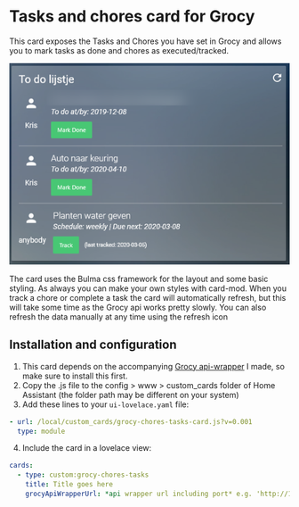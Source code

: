 # Tasks and chores card for Grocy

This card exposes the Tasks and Chores you have set in Grocy and allows you to mark tasks as done and chores as executed/tracked.

![](chores-tasks-card.png)

The card uses the Bulma css framework for the layout and some basic styling. As always you can make your own styles with card-mod.
When you track a chore or complete a task the card will automatically refresh, but this will take some time as the Grocy api works pretty slowly. You can also refresh the data manually at any time using the refresh icon

## Installation and configuration

1. This card depends on the accompanying [Grocy api-wrapper](https://github.com/kdw2060/hassio-addons/tree/master/hassio-addon-grocy-api-wrapper) I made, so make sure to install this first.
2. Copy the .js file to the config > www > custom_cards folder of Home Assistant (the folder path may be different on your system)
3. Add these lines to your `ui-lovelace.yaml` file:
```yaml
- url: /local/custom_cards/grocy-chores-tasks-card.js?v=0.001
  type: module
```
4. Include the card in a lovelace view:
```yaml
cards:
  - type: custom:grocy-chores-tasks
    title: Title goes here
    grocyApiWrapperUrl: *api wrapper url including port* e.g. 'http://192.168.1.5:3003'
```
